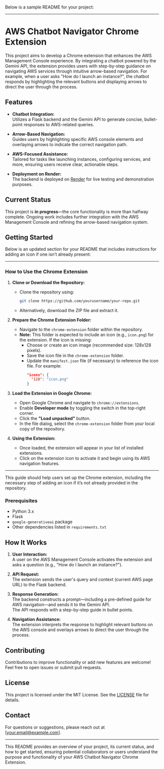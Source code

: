 Below is a sample README for your project:

---

# AWS Chatbot Navigator Chrome Extension

This project aims to develop a Chrome extension that enhances the AWS Management Console experience. By integrating a chatbot powered by the Gemini API, the extension provides users with step-by-step guidance on navigating AWS services through intuitive arrow-based navigation. For example, when a user asks "How do I launch an instance?", the chatbot responds by highlighting the relevant buttons and displaying arrows to direct the user through the process.

## Features

- **Chatbot Integration:**  
  Utilizes a Flask backend and the Gemini API to generate concise, bullet-point responses to AWS-related queries.

- **Arrow-Based Navigation:**  
  Guides users by highlighting specific AWS console elements and overlaying arrows to indicate the correct navigation path.

- **AWS-Focused Assistance:**  
  Tailored for tasks like launching instances, configuring services, and more, ensuring users receive clear, actionable steps.

- **Deployment on Render:**  
  The backend is deployed on [Render](https://render.com) for live testing and demonstration purposes.

## Current Status

This project is **in progress**—the core functionality is more than halfway complete. Ongoing work includes further integration with the AWS Management Console and refining the arrow-based navigation system.

## Getting Started
Below is an updated section for your README that includes instructions for adding an icon if one isn’t already present:

---

### How to Use the Chrome Extension

1. **Clone or Download the Repository:**
   - Clone the repository using:
     ```bash
     git clone https://github.com/yourusername/your-repo.git
     ```
   - Alternatively, download the ZIP file and extract it.

2. **Prepare the Chrome Extension Folder:**
   - Navigate to the `chrome-extension` folder within the repository.
   - **Note:** This folder is expected to include an icon (e.g., `icon.png`) for the extension. If the icon is missing:
     - Choose or create an icon image (recommended size: 128x128 pixels).
     - Save the icon file in the `chrome-extension` folder.
     - Update the `manifest.json` file (if necessary) to reference the icon file. For example:
       ```json
       "icons": {
         "128": "icon.png"
       }
       ```

3. **Load the Extension in Google Chrome:**
   - Open Google Chrome and navigate to `chrome://extensions`.
   - Enable **Developer mode** by toggling the switch in the top-right corner.
   - Click the **"Load unpacked"** button.
   - In the file dialog, select the `chrome-extension` folder from your local copy of the repository.

4. **Using the Extension:**
   - Once loaded, the extension will appear in your list of installed extensions.
   - Click on the extension icon to activate it and begin using its AWS navigation features.

---

This guide should help users set up the Chrome extension, including the necessary step of adding an icon if it’s not already provided in the repository.

### Prerequisites

- Python 3.x
- Flask
- `google-generativeai` package
- Other dependencies listed in `requirements.txt`


## How It Works

1. **User Interaction:**  
   A user on the AWS Management Console activates the extension and asks a question (e.g., "How do I launch an instance?").

2. **API Request:**  
   The extension sends the user's query and context (current AWS page URL) to the Flask backend.

3. **Response Generation:**  
   The backend constructs a prompt—including a pre-defined guide for AWS navigation—and sends it to the Gemini API.  
   The API responds with a step-by-step guide in bullet points.

4. **Navigation Assistance:**  
   The extension interprets the response to highlight relevant buttons on the AWS console and overlays arrows to direct the user through the process.

## Contributing

Contributions to improve functionality or add new features are welcome! Feel free to open issues or submit pull requests.

## License

This project is licensed under the MIT License. See the [LICENSE](LICENSE) file for details.

## Contact

For questions or suggestions, please reach out at [your.email@example.com].

---

This README provides an overview of your project, its current status, and how to get started, ensuring potential collaborators or users understand the purpose and functionality of your AWS Chatbot Navigator Chrome Extension.
